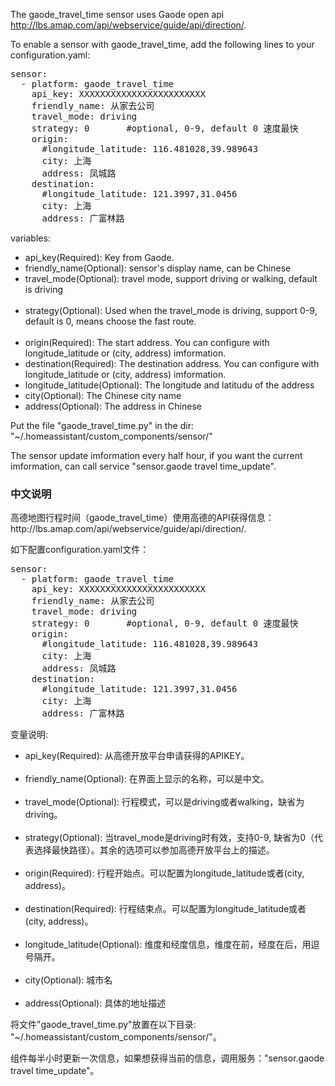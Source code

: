 The gaode_travel_time sensor uses Gaode open api http://lbs.amap.com/api/webservice/guide/api/direction/.

To enable a sensor with gaode_travel_time, add the following lines to your configuration.yaml:

<pre class="lang:yaml decode:true">
sensor:
  - platform: gaode_travel_time
    api_key: XXXXXXXXXXXXXXXXXXXXXXXX
    friendly_name: 从家去公司
    travel_mode: driving
    strategy: 0       #optional, 0-9, default 0 速度最快
    origin:
      #longitude_latitude: 116.481028,39.989643
      city: 上海
      address: 凤城路
    destination:
      #longitude_latitude: 121.3997,31.0456
      city: 上海
      address: 广富林路
</pre>
variables:
<ul>
	<li>api_key(Required): Key from Gaode.</li>
  <li>friendly_name(Optional): sensor's display name, can be Chinese</li>
  <li>travel_mode(Optional): travel mode, support driving or walking, default is driving</li>
  <li>strategy(Optional): Used when the travel_mode is driving, support 0-9, default is 0, means choose the fast route. </li>
  <li>origin(Required): The start address. You can configure with longitude_latitude or (city, address) imformation.</li>
  <li>destination(Required): The destination address. You can configure with longitude_latitude or (city, address) imformation.</li>
  <li>longitude_latitude(Optional): The longitude and latitudu of the address</li>
  <li>city(Optional): The Chinese city name</li>
  <li>address(Optional): The address in Chinese</li>
</ul>
Put the file "gaode_travel_time.py" in the dir: "~/.homeassistant/custom_components/sensor/"

The sensor update imformation every half hour, if you want the current imformation, can call service "sensor.gaode travel time_update".

<h3>中文说明</h3>
高德地图行程时间（gaode_travel_time）使用高德的API获得信息：http://lbs.amap.com/api/webservice/guide/api/direction/.

如下配置configuration.yaml文件：
<pre class="lang:yaml decode:true">
sensor:
  - platform: gaode_travel_time
    api_key: XXXXXXXXXXXXXXXXXXXXXXXX
    friendly_name: 从家去公司
    travel_mode: driving
    strategy: 0       #optional, 0-9, default 0 速度最快
    origin:
      #longitude_latitude: 116.481028,39.989643
      city: 上海
      address: 凤城路
    destination:
      #longitude_latitude: 121.3997,31.0456
      city: 上海
      address: 广富林路
</pre>
变量说明:
<ul>
	<li>api_key(Required): 从高德开放平台申请获得的APIKEY。</li>
  <li>friendly_name(Optional): 在界面上显示的名称，可以是中文。</li>
  <li>travel_mode(Optional): 行程模式，可以是driving或者walking，缺省为driving。</li>
  <li>strategy(Optional): 当travel_mode是driving时有效，支持0-9, 缺省为0（代表选择最快路径）。其余的选项可以参加高德开放平台上的描述。</li>
  <li>origin(Required): 行程开始点。可以配置为longitude_latitude或者(city, address)。</li>
  <li>destination(Required): 行程结束点。可以配置为longitude_latitude或者(city, address)。</li>
  <li>longitude_latitude(Optional): 维度和经度信息，维度在前，经度在后，用逗号隔开。</li>
  <li>city(Optional): 城市名</li>
  <li>address(Optional): 具体的地址描述</li>
</ul>
将文件"gaode_travel_time.py"放置在以下目录: "~/.homeassistant/custom_components/sensor/"。

组件每半小时更新一次信息，如果想获得当前的信息，调用服务："sensor.gaode travel time_update"。

